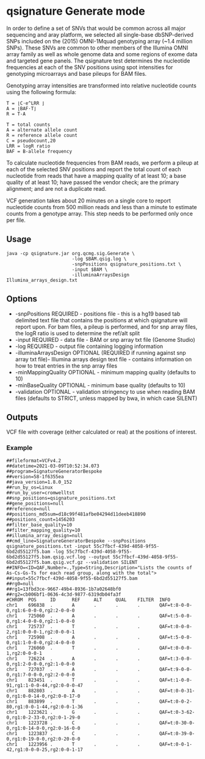 # qsignature Generate mode

In order to define a set of SNVs that would be common across all major
sequencing and aray platform, we selected all single-base dbSNP-derived
SNPs included on the (2015) OMNI-1Mquad genotyping array
(~1.4 million SNPs). These SNVs are common to other members of the Illumina
OMNI array family as well as whole genome data and some regions of exome
data and targeted gene panels.
The qsignature test determines the nucleotide frequencies at each of the
SNV positions using spot intensities for genotyping microarrays and base
pileups for BAM files.

Genotyping array intensities are transformed into relative nucleotide
counts using the following formula:

~~~~{.text}
T = ⌊C⋅e^LRR ⌋ 
A = ⌊BAF⋅T⌋ 
R = T-A 

T = total counts
A = alternate allele count
R = reference allele count
C = pseudocount,20
LRR = logR ratio
BAF = B-allele frequency
~~~~

To calculate nucleotide frequencies from BAM reads, we perform a pileup at
each of the selected SNV positions and report the total count of each 
nucleotide from reads that have a mapping quality of at least 10; a base
quality of at least 10; have passed the vendor check; are the primary
alignment; and are not a duplicate read.

VCF generation takes about 20 minutes on a single core to report nucleotide
counts from 500 million reads and less than a minute to estimate counts from
a genotype array. This step needs to be performed only once per file.

## Usage

~~~~{.text}
java -cp qsignature.jar org.qcmg.sig.Generate \ 
                        -log $BAM.qsig.log \
                        -snpPositions qsignature_positions.txt \
                        -input $BAM \
                        -illuminaArraysDesign Illumina_arrays_design.txt
~~~~

## Options

* -snpPositions REQUIRED - positions file - this is a hg19 based tab delimited text file that contains the positions at which qsignature will report upon. For bam files, a pileup is performed, and for snp array files, the logR ratio is used to determine the ref/alt split
* -input REQUIRED - data file - BAM or snp array txt file (Genome Studio)
* -log REQUIRED - output file containing logging information
* -illuminaArraysDesign OPTIONAL (REQUIRED if running against snp array txt file)- Illumina arrays design text file - contains information on how to treat entries in the snp array files
* -minMappingQuality OPTIONAL - minimum mapping quality (defaults to 10)
* -minBaseQuality OPTIONAL - minimum base quality (defaults to 10)
* -validation OPTIONAL - validation stringency to use when reading BAM files (defaults to STRICT, unless mapped by bwa, in which case SILENT)

## Outputs

VCF file with coverage (either calculated or real) at the positions of
interest.

### Example

~~~~{.text}
##fileformat=VCFv4.2
##datetime=2021-03-09T10:52:34.073
##program=SignatureGeneratorBespoke
##version=58-1f6355ea
##java_version=1.8.0_152
##run_by_os=Linux
##run_by_user=cromwelltst
##snp_positions=qsignature_positions.txt
##gene_positions=null
##reference=null
##positions_md5sum=d18c99f481afbe04294d11deeb418890
##positions_count=1456203
##filter_base_quality=10
##filter_mapping_quality=10
##illumina_array_design=null
##cmd_line=SignatureGeneratorBespoke --snpPositions qsignature_positions.txt -input 55c7fbcf-439d-4058-9f55-6bd2d55127f5.bam -log 55c7fbcf-439d-4058-9f55-6bd2d55127f5.bam.qsig.vcf.log --output 55c7fbcf-439d-4058-9f55-6bd2d55127f5.bam.qsig.vcf.gz --validation SILENT
##INFO=<ID=QAF,Number=.,Type=String,Description="Lists the counts of As-Cs-Gs-Ts for each read group, along with the total">
##input=55c7fbcf-439d-4058-9f55-6bd2d55127f5.bam
##rg0=null
##rg1=13fbd3ce-9667-49b4-8936-1b7a02648bf0
##rg2=cb006bf1-0636-4c3d-9877-6319db04fa3f
#CHROM  POS     ID      REF     ALT     QUAL    FILTER  INFO
chr1    696838  .       A       .       .       .       QAF=t:8-0-0-0,rg1:6-0-0-0,rg2:2-0-0-0
chr1    725060  .       A       .       .       .       QAF=t:5-0-0-0,rg1:4-0-0-0,rg2:1-0-0-0
chr1    725737  .       T       .       .       .       QAF=t:0-0-0-2,rg1:0-0-0-1,rg2:0-0-0-1
chr1    725908  .       A       .       .       .       QAF=t:5-0-0-0,rg1:1-0-0-0,rg2:4-0-0-0
chr1    726060  .       T       .       .       .       QAF=t:0-0-0-1,rg2:0-0-0-1
chr1    726224  .       A       .       .       .       QAF=t:3-0-0-0,rg1:2-0-0-0,rg2:1-0-0-0
chr1    727037  .       A       .       .       .       QAF=t:9-0-0-0,rg1:7-0-0-0,rg2:2-0-0-0
chr1    823451  .       T       .       .       .       QAF=t:1-0-0-91,rg1:1-0-0-44,rg2:0-0-0-47
chr1    882803  .       A       .       .       .       QAF=t:0-0-31-0,rg1:0-0-14-0,rg2:0-0-17-0
chr1    883899  .       T       .       .       .       QAF=t:0-0-2-80,rg1:0-0-1-44,rg2:0-0-1-36
chr1    1223621 .       G       .       .       .       QAF=t:0-3-62-0,rg1:0-2-33-0,rg2:0-1-29-0
chr1    1223728 .       C       .       .       .       QAF=t:0-30-0-0,rg1:0-14-0-0,rg2:0-16-0-0
chr1    1223837 .       C       .       .       .       QAF=t:0-39-0-0,rg1:0-19-0-0,rg2:0-20-0-0
chr1    1223956 .       T       .       .       .       QAF=t:0-0-1-42,rg1:0-0-0-25,rg2:0-0-1-17
~~~~

